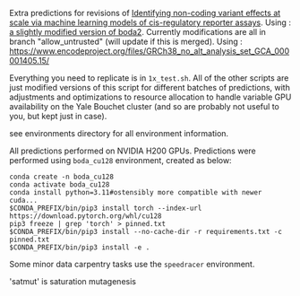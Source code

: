 Extra predictions for revisions of [Identifying non-coding variant effects at scale via machine learning models of cis-regulatory reporter assays](https://www.biorxiv.org/content/10.1101/2025.04.16.648420v1).
Using : [a slightly modified version of boda2](https://github.com/saarantras/boda2). Currently modifications are all in branch "allow_untrusted" (will update if this is merged).
Using : https://www.encodeproject.org/files/GRCh38_no_alt_analysis_set_GCA_000001405.15/

Everything you need to replicate is in `1x_test.sh`. All of the other scripts are just modified versions of this script for different batches of predictions, with adjustments and optimizations to resource allocation to handle variable GPU availability on the Yale Bouchet cluster (and so are probably not useful to you, but kept just in case). 

see environments directory for all environment information.

All predictions performed on NVIDIA H200 GPUs.
Predictions were performed using `boda_cu128` environment, created as below:
```
conda create -n boda_cu128
conda activate boda_cu128
conda install python=3.11#ostensibly more compatible with newer cuda...
$CONDA_PREFIX/bin/pip3 install torch --index-url https://download.pytorch.org/whl/cu128
pip3 freeze | grep 'torch' > pinned.txt
$CONDA_PREFIX/bin/pip3 install --no-cache-dir -r requirements.txt -c pinned.txt
$CONDA_PREFIX/bin/pip3 install -e .
```

Some minor data carpentry tasks use the `speedracer` environment.





'satmut' is saturation mutagenesis
